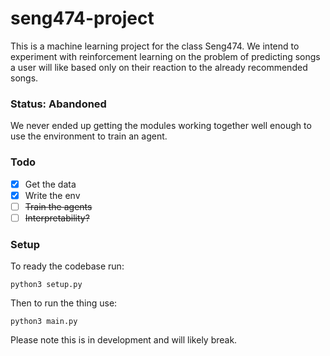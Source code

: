 # seng474-project

This is a machine learning project for the class Seng474. We intend to experiment with reinforcement learning on the problem of predicting songs a user will like based only on their reaction to the already recommended songs.

### Status: Abandoned

We never ended up getting the modules working together well enough to use the environment to train an agent.

### Todo

- [x] Get the data
- [x] Write the env
- [ ] ~~Train the agents~~
- [ ] ~~Interpretability?~~

### Setup

To ready the codebase run:

```
python3 setup.py
```

Then to run the thing use:

```
python3 main.py
```

Please note this is in development and will likely break.
